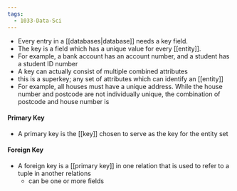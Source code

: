```yaml
---
tags:
  - 1033-Data-Sci
---
```

- Every entry in a [[databases|database]] needs a key field.
- The key is a field which has a unique value for every [[entity]].
- For example, a bank account has an account number, and a student has a student ID number
- A key can actually consist of multiple combined attributes
- this is a superkey; any set of attributes which can identify an [[entity]]
- For example, all houses must have a unique address. While the house number and postcode are not individually unique, the combination of postcode and house number is
#### Primary Key
- A primary key is the [[key]] chosen to serve as the key for the entity set
#### Foreign Key
- A foreign key is a [[primary key]] in one relation that is used to refer to a tuple in another relations
	- can be one or more fields